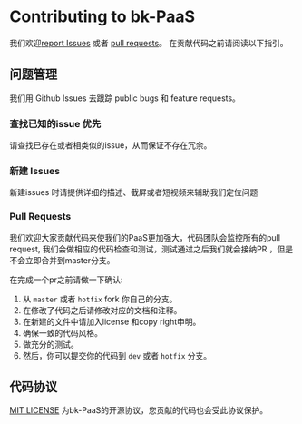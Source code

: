 # Contributing to bk-PaaS

我们欢迎[report Issues](https://github.com/Tencent/bk-PaaS/issues) 或者 [pull requests](https://github.com/Tencent/bk-PaaS/pulls)。 在贡献代码之前请阅读以下指引。

## 问题管理

我们用 Github Issues 去跟踪 public bugs 和 feature requests。

### 查找已知的issue 优先

请查找已存在或者相类似的issue，从而保证不存在冗余。

### 新建 Issues

新建issues 时请提供详细的描述、截屏或者短视频来辅助我们定位问题

###  Pull Requests

我们欢迎大家贡献代码来使我们的PaaS更加强大，代码团队会监控所有的pull request, 我们会做相应的代码检查和测试，测试通过之后我们就会接纳PR ，但是不会立即合并到master分支。

在完成一个pr之前请做一下确认:

1. 从 `master` 或者 `hotfix` fork 你自己的分支。
2. 在修改了代码之后请修改对应的文档和注释。
3. 在新建的文件中请加入license 和copy right申明。
4. 确保一致的代码风格。
5. 做充分的测试。
6. 然后，你可以提交你的代码到 `dev` 或者 `hotfix` 分支。


## 代码协议

[MIT LICENSE](https://github.com/Tencent/bk-PaaS/blob/master/LICENSE) 为bk-PaaS的开源协议，您贡献的代码也会受此协议保护。

